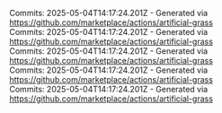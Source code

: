 Commits: 2025-05-04T14:17:24.201Z - Generated via https://github.com/marketplace/actions/artificial-grass
<br>
Commits: 2025-05-04T14:17:24.201Z - Generated via https://github.com/marketplace/actions/artificial-grass
<br>
Commits: 2025-05-04T14:17:24.201Z - Generated via https://github.com/marketplace/actions/artificial-grass
<br>
Commits: 2025-05-04T14:17:24.201Z - Generated via https://github.com/marketplace/actions/artificial-grass
<br>
Commits: 2025-05-04T14:17:24.201Z - Generated via https://github.com/marketplace/actions/artificial-grass
<br>
